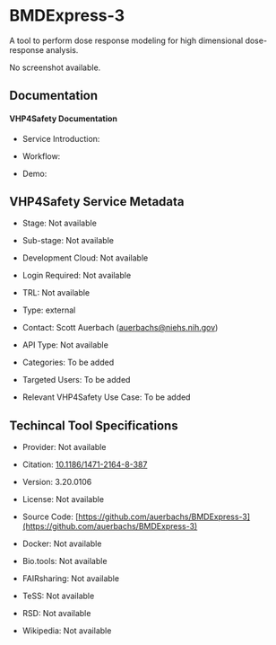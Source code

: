 # BMDExpress-3

<!--- This file is autogenerated. Edit bmdexpress_3.json to make changes in this page. --->

A tool to perform dose response modeling for high dimensional dose-response analysis.

No screenshot available.

## Documentation

#### VHP4Safety Documentation

* Service Introduction: []()

* Workflow: []()

* Demo: []()

<h4 id='tess-widget-materials-header'></h4>

<div id='tess-widget-materials-list' class='tess-widget tess-widget-list'></div>
<script>
  function initTeSSWidgets() {
    var query = 'bmdexpress_3';
    if (query.trim() != '') {
      TessWidget.Materials(document.getElementById('tess-widget-materials-list'),
                           'SimpleList',
                           {
                             opts: {
                               enableSearch: false
                             },
                             params: {
                               pageSize: 5,
                               q: query
                             }
                           });
      document.getElementById('tess-widget-materials-header').innerHTML = 'Documentation from ELIXIR TeSS'
    }
}
</script>
<script async='' defer='' src='https://elixirtess.github.io/TeSS_widgets/components/js/tess-widget-standalone.js' onload='initTeSSWidgets()'></script>


## VHP4Safety Service Metadata

* Stage: <span class="glossary_term">Not available

* Sub-stage: <span class="glossary_term">Not available

* Development Cloud: Not available

* Login Required: Not available

* TRL: Not available

* Type: external

* Contact: Scott Auerbach (auerbachs@niehs.nih.gov)

* API Type: Not available

* Categories: To be added

* Targeted Users: To be added

* Relevant VHP4Safety Use Case: To be added

## Techincal Tool Specifications

* Provider: Not available

* Citation: [10.1186/1471-2164-8-387](https://doi.org/10.1186/1471-2164-8-387)

* Version: 3.20.0106

* License: Not available

* Source Code: [https://github.com/auerbachs/BMDExpress-3](https://github.com/auerbachs/BMDExpress-3)

* Docker: Not available

* Bio.tools: Not available

* FAIRsharing: Not available

* TeSS: Not available

* RSD: Not available

* Wikipedia: Not available

<script type="application/ld+json">
  {
    "@context": "https://schema.org/",
    "@type": "SoftwareApplication",
    "http://purl.org/dc/terms/conformsTo": {
      "@type": "CreativeWork", "@id": "https://bioschemas.org/profiles/ComputationalTool/1.0-RELEASE"
    },
    "@id" : "https://vhp4safety.github.io/cloud/service/bmdexpress_3",
    "name": "BMDExpress-3",
    "description": "A tool to perform dose response modeling for high dimensional dose-response analysis.",
    "url": "https://github.com/auerbachs/BMDExpress-3"
  }
</script>
